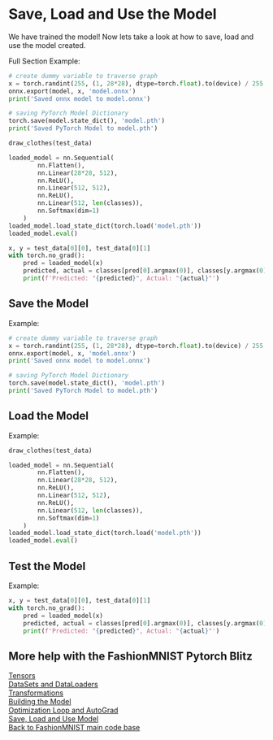 # Save, Load and Use the Model

We have trained the model! Now lets take a look at how to save, load and use the model created.

Full Section Example:
```python
# create dummy variable to traverse graph
x = torch.randint(255, (1, 28*28), dtype=torch.float).to(device) / 255
onnx.export(model, x, 'model.onnx')
print('Saved onnx model to model.onnx')

# saving PyTorch Model Dictionary
torch.save(model.state_dict(), 'model.pth')
print('Saved PyTorch Model to model.pth')

draw_clothes(test_data)

loaded_model = nn.Sequential(
        nn.Flatten(),
        nn.Linear(28*28, 512),
        nn.ReLU(),
        nn.Linear(512, 512),
        nn.ReLU(),
        nn.Linear(512, len(classes)),
        nn.Softmax(dim=1)
    )
loaded_model.load_state_dict(torch.load('model.pth'))
loaded_model.eval()

x, y = test_data[0][0], test_data[0][1]
with torch.no_grad():
    pred = loaded_model(x)
    predicted, actual = classes[pred[0].argmax(0)], classes[y.argmax(0)]
    print(f'Predicted: "{predicted}", Actual: "{actual}"')
```


## Save the Model
Example:
```python
# create dummy variable to traverse graph
x = torch.randint(255, (1, 28*28), dtype=torch.float).to(device) / 255
onnx.export(model, x, 'model.onnx')
print('Saved onnx model to model.onnx')

# saving PyTorch Model Dictionary
torch.save(model.state_dict(), 'model.pth')
print('Saved PyTorch Model to model.pth')
```

## Load the Model

Example:
```python
draw_clothes(test_data)
```
```python
loaded_model = nn.Sequential(
        nn.Flatten(),
        nn.Linear(28*28, 512),
        nn.ReLU(),
        nn.Linear(512, 512),
        nn.ReLU(),
        nn.Linear(512, len(classes)),
        nn.Softmax(dim=1)
    )
loaded_model.load_state_dict(torch.load('model.pth'))
loaded_model.eval()
```

## Test the Model
Example:
```python
x, y = test_data[0][0], test_data[0][1]
with torch.no_grad():
    pred = loaded_model(x)
    predicted, actual = classes[pred[0].argmax(0)], classes[y.argmax(0)]
    print(f'Predicted: "{predicted}", Actual: "{actual}"')
```

## More help with the FashionMNIST Pytorch Blitz
[Tensors]()<br>
[DataSets and DataLoaders]()<br>
[Transformations]()<br>
[Building the Model]()<br>
[Optimization Loop and AutoGrad]()<br>
[Save, Load and Use Model]()<br>
[Back to FashionMNIST main code base]()<br>
